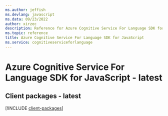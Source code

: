```yaml
---
ms.author: jeffish
ms.devlang: javascript
ms.data: 09/23/2022
author: xirzec
description: Reference for Azure Cognitive Service For Language SDK for JavaScript
ms.topic: reference
title: Azure Cognitive Service For Language SDK for JavaScript
ms.service: cognitiveserviceforlanguage
---
```

# Azure Cognitive Service For Language SDK for JavaScript - latest

## Client packages - latest
[!INCLUDE [client-packages](cognitive-service-for-language-client-index.md)]